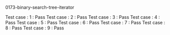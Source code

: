 
0173-binary-search-tree-iterator

Test case : 1 : Pass
Test case : 2 : Pass
Test case : 3 : Pass
Test case : 4 : Pass
Test case : 5 : Pass
Test case : 6 : Pass
Test case : 7 : Pass
Test case : 8 : Pass
Test case : 9 : Pass
